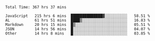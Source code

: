 
<!--START_SECTION:waka-->

```text
Total Time: 367 hrs 37 mins

JavaScript   215 hrs 6 mins  ██████████████▓░░░░░░░░░░   58.51 %
AL           61 hrs 51 mins  ████▒░░░░░░░░░░░░░░░░░░░░   16.83 %
Markdown     20 hrs 15 mins  █▒░░░░░░░░░░░░░░░░░░░░░░░   05.51 %
JSON         14 hrs 56 mins  █░░░░░░░░░░░░░░░░░░░░░░░░   04.07 %
Other        14 hrs 8 mins   █░░░░░░░░░░░░░░░░░░░░░░░░   03.85 %
```

<!--END_SECTION:waka-->











